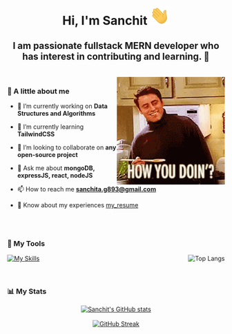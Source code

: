 <div align="center">
  
  # Hi, I'm Sanchit <img style="display: inline;" src="./assets/Hi.gif" width="45px"><br>
  ## I am passionate fullstack MERN developer who has interest in contributing and learning. 🦊
</div>
<br>
<img src="./assets/joey_gif.gif" alt="joey" align="right" />

### 💭 A little about me

  - 🔭 I’m currently working on **Data Structures and Algorithms**

  - 🌱 I’m currently learning **TailwindCSS**
  
  - 👯 I’m looking to collaborate on **any open-source project**
  
  <!--- 🤝 I’m looking for help with **JavaScript**
  
  - 👨‍💻 All of my projects are available at [xyz](xyz)-->
  
  - 💬 Ask me about **mongoDB, expressJS, react, nodeJS**
  
  - 📫 How to reach me **sanchita.g893@gmail.com**
  
  - 📄 Know about my experiences [my_resume](resume_link)
  
  <!--- ⚡ Fun fact **I think i am funny** -->
<br><br>
  
  ### 🧰 My Tools
  
  <a href="https://skillicons.dev">
        <img src="https://skillicons.dev/icons?i=cpp,html,css,js,mongodb,express,react,nodejs,git,bootstrap,jquery,npm,postman,vscode,tailwind,github&perline=7" alt="My Skills">
  </a>
  <a href="https://github.com/Sanchitagarwal7/github-readme-stats">
    <img align="right" src="https://github-readme-stats.vercel.app/api/top-langs/?username=Sanchitagarwal7&exclude_repo=Stock_Prediction&layout=donut&theme=midnight-purple"           alt="Top Langs">
  </a>
  <br><br><br>
  
  
  ### 📊 My Stats
  <div align="center">
  <a href="https://github.com/Sanchitagarwal7/">
        <img src="https://github-readme-stats.vercel.app/api?username=Sanchitagarwal7&hide=stars&show=prs_merged,prs_merged_percentage&show_icons=true&theme=midnight-purple&bg_color=00000000" alt="Sanchit's GitHub stats">
  </a>
  </div>
  <br>
<div align="center">
  <a href="https://git.io/streak-stats">
    <img src="https://streak-stats.demolab.com/?user=DenverCoder1&theme=midnight-purple" alt="GitHub Streak">
</a>
</div>

<!---### 🔰 Some Badges collected so far

[![An image of @sanchitagarwal7's Holopin badges, which is a link to view their full Holopin profile](https://holopin.me/sanchitagarwal7)](https://holopin.io/@sanchitagarwal7)
-->

